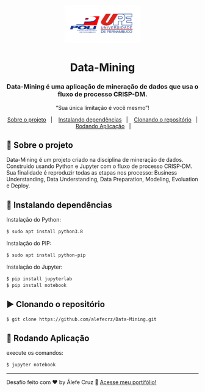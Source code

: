 <h1 align="center">
    <img alt="salvus-logo" src="assets/logo.png" width="200px" />
</h1>
<div  align="center">
  <h1>
  Data-Mining
  </h1>
  <h3>
    Data-Mining é uma aplicação de mineração de dados que usa o fluxo de processo CRISP-DM. <br />
  </h3>
</div>
<p align="center">“Sua única limitação é você mesmo”!</blockquote>

<p align="center">
  <a href="#rocket-sobre-o-projeto">Sobre o projeto</a>&nbsp;&nbsp;&nbsp;|&nbsp;&nbsp;&nbsp;
  <a href="#rocket-instalando-dependências">Instalando dependências</a>&nbsp;&nbsp;&nbsp;|&nbsp;&nbsp;&nbsp;
  <a href="#arrow_forward-clonando-o-repositório">Clonando o repositório</a>&nbsp;&nbsp;&nbsp;|&nbsp;&nbsp;&nbsp;
  <a href="#wrench-rodando-aplicação">Rodando Aplicação</a>&nbsp;&nbsp;&nbsp;|&nbsp;&nbsp;&nbsp;
</p>

## :rocket: Sobre o projeto

Data-Mining é um projeto criado na disciplina de mineração de dados. Construido usando Python e Jupyter com o fluxo de processo CRISP-DM. Sua finalidade é reproduzir todas as etapas nos processo: Business Understanding, Data Understanding, Data Preparation, Modeling, Evoluation e Deploy.

## :rocket: Instalando dependências

Instalação do Python:
```sh
$ sudo apt install python3.8
```
Instalação do PIP:
```sh
$ sudo apt install python-pip
```
Instalação do Jupyter:
```sh
$ pip install jupyterlab
$ pip install notebook
```

## :arrow_forward: Clonando o repositório

```sh
$ git clone https://github.com/alefecrz/Data-Mining.git
```

## :wrench: Rodando Aplicação

 execute os comandos:
```sh
$ jupyter notebook
```

---

Desafio feito com ♥ by Álefe Cruz :wave: [Acesse meu portifólio!](https://www.alefecruz.com/)

